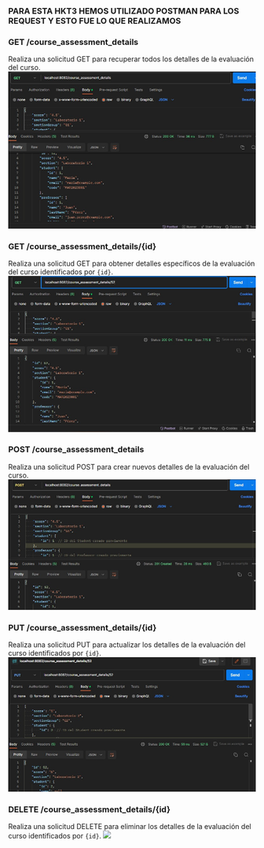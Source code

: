 
### PARA ESTA HKT3 HEMOS UTILIZADO POSTMAN PARA LOS REQUEST Y ESTO FUE LO QUE REALIZAMOS

### GET /course_assessment_details
Realiza una solicitud GET para recuperar todos los detalles de la evaluación del curso.
![](img/getdatails.jpg)


### GET /course_assessment_details/{id}
Realiza una solicitud GET para obtener detalles específicos de la evaluación del curso identificados por `{id}`.
![](img/idget.jpg)

### POST /course_assessment_details
Realiza una solicitud POST para crear nuevos detalles de la evaluación del curso.
![](img/details.jpg)

### PUT /course_assessment_details/{id}
Realiza una solicitud PUT para actualizar los detalles de la evaluación del curso identificados por `{id}`.
![](img/put.jpg)

### DELETE /course_assessment_details/{id}
Realiza una solicitud DELETE para eliminar los detalles de la evaluación del curso identificados por `{id}`.
![](delete.jpg)

